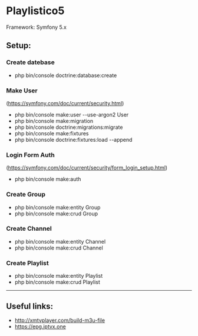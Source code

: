 # Playlistico5

Framework: Symfony 5.x

## Setup:
### Create datebase
- php bin/console doctrine:database:create

### Make User
(https://symfony.com/doc/current/security.html)
- php bin/console make:user --use-argon2 User
- php bin/console make:migration
- php bin/console doctrine:migrations:migrate
- php bin/console make:fixtures
- php bin/console doctrine:fixtures:load --append

### Login Form Auth
(https://symfony.com/doc/current/security/form_login_setup.html)
- php bin/console make:auth

### Create Group
- php bin/console make:entity Group
- php bin/console make:crud Group

### Create Channel
- php bin/console make:entity Channel
- php bin/console make:crud Channel

### Create Playlist
- php bin/console make:entity Playlist
- php bin/console make:crud Playlist


---
## Useful links:
- http://xmtvplayer.com/build-m3u-file
- https://epg.iptvx.one
